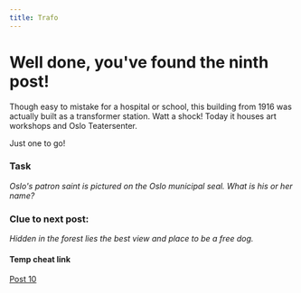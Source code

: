 ```yaml
---
title: Trafo
---
```


#  Well done, you've found the ninth post!

Though easy to mistake for a hospital or school, this building from 1916 was actually built as a transformer station. Watt a shock! Today it houses art workshops and Oslo Teatersenter.

Just one to go!

### Task

_Oslo's patron saint is pictured on the Oslo municipal seal. What is his or her name?_

### Clue to next post:

_Hidden in the forest lies the best view and place to be a free dog._

#### Temp cheat link
[Post 10](https://martiaos.github.io/48756e64657061726b656e/)
